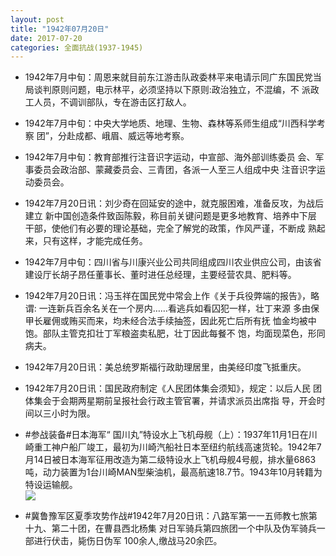 ```yaml
---
layout: post
title: "1942年07月20日"
date: 2017-07-20
categories: 全面抗战(1937-1945)
---
```


<meta name="referrer" content="no-referrer" />

- 1942年7月中旬：周恩来就目前东江游击队政委林平来电请示同广东国民党当 局谈判原则问题，电示林平，必须坚持以下原则:政治独立，不混编，不 派政工人员，不调训部队，专在游击区打敌人。 

- 1942年7月中旬：中央大学地质、地理、生物、森林等系师生组成“川西科学考察 团”，分赴成都、峨眉、威远等地考察。 

- 1942年7月中旬：教育部推行注音识字运动，中宣部、海外部训练委员 会、军事委员会政治部、蒙藏委员会、三青团，各派一人至三人组成中央 注音识字运动委员会。 

- 1942年7月20日讯：刘少奇在回延安的途中，就克服困难，准备反攻，为战后建立 新中国创造条件致函陈毅，称目前关键问题是更多地教育、培养中下层 干部，使他们有必要的理论基础，完全了解党的政策，作风严谨，不断成 熟起来，只有这样，才能完成任务。 

- 1942年7月中旬：四川省与川康兴业公司共同组成四川农业供应公司，由该省 建设厅长胡子昂任董事长、董时进任总经理，主要经营农具、肥料等。 

- 1942年7月20日讯：冯玉祥在国民党中常会上作《关于兵役弊端的报告》，略谓: 一连新兵百余名关在一个房内……看逃兵如看囚犯一样，壮丁来源 多由保甲长雇佣或贿买而来，均未经合法手续抽签，因此死亡后所有抚 恤金均被中饱。部队主管克扣壮丁军粮盗卖私肥，壮丁因此每餐不 饱，均面现菜色，形同病夫。 

- 1942年7月20日讯：美总统罗斯福行政助理居里，由美经印度飞抵重庆。 

- 1942年7月20日讯：国民政府制定《人民团体集会须知》，规定：以后人民 团体集会于会期两星期前呈报社会行政主管官署，并请求派员出席指 导，开会时间以三小时为限。 

- #参战装备#日本海军“ 国川丸”特设水上飞机母舰（上）：1937年11月1日在川崎重工神户船厂竣工，最初为川崎汽船社日本至纽约航线高速货轮。1942年7月14日被日本海军征用改造为第二级特设水上飞机母舰4号舰，排水量6863吨，动力装置为1台川崎MAN型柴油机，最高航速18.7节。1943年10月转籍为特设运输舰。 <br/><img src="https://wx4.sinaimg.cn/large/aca367d8ly1fhq4buvqpcj208c0hgjt8.jpg" />

- #冀鲁豫军区夏季攻势作战#1942年7月20日讯：八路军第一一五师教七旅第十九、第二十团，在曹县西北杨集 对日军骑兵第四旅团一个中队及伪军骑兵一部进行伏击，毙伤日伪军 100余人,缴战马20余匹。 

